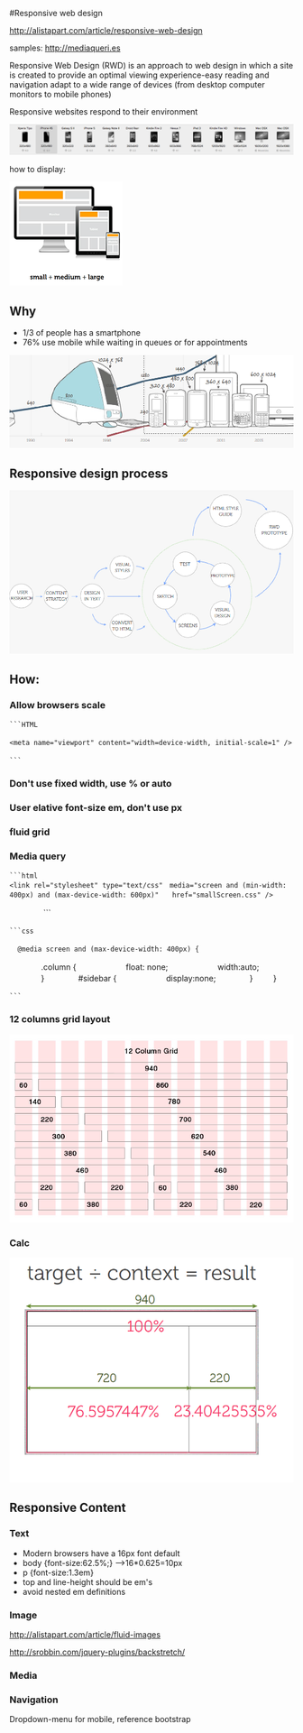 #Responsive web design

<http://alistapart.com/article/responsive-web-design>

samples:
<http://mediaqueri.es>

Responsive Web Design (RWD) is an approach to web design in which a site is created to provide an optimal viewing experience-easy reading and navigation adapt to a wide range of devices (from desktop computer monitors to mobile phones)

Responsive websites respond to their environment

![devices](../images/devices.png)

how to display:


![responsive-device](../images/responsive-pcs.png)

## Why

* 1/3 of people has a smartphone
* 76% use mobile while waiting in queues or for appointments

![devices-trends](../images/device-trends.png)


## Responsive design process
![RWD Process](../images/responsive-design-process.png)


## How:

### Allow browsers scale

	```HTML
	
	<meta name="viewport" content="width=device-width, initial-scale=1" />
	
	```
### Don't use fixed width, use % or auto

### User elative font-size em, don't use px
### fluid grid
### Media query
	```html
	<link rel="stylesheet" type="text/css"　media="screen and (min-width: 400px) and (max-device-width: 600px)"　　href="smallScreen.css" />
　　　　
	```

	```css
	
	  @media screen and (max-device-width: 400px) {
　　　　.column {
　　　　　　float: none;
　　　　　　width:auto;
　　　　}
　　　　#sidebar {
　　　　　　display:none;
　　　　}
　　 }
	
	```


### 12 columns grid layout

![12-cols-grid](../images/12-column-grids-layout.png)

### Calc
![rwd-calc](../images/rwd-calc.png)



## Responsive Content
### Text
* Modern browsers have a 16px font default
* body {font-size:62.5%;} -->16*0.625=10px
* p {font-size:1.3em}
* top and line-height should be em's
* avoid nested em definitions
### Image
<http://alistapart.com/article/fluid-images>

<http://srobbin.com/jquery-plugins/backstretch/>
### Media
### Navigation
Dropdown-menu for mobile, reference bootstrap
